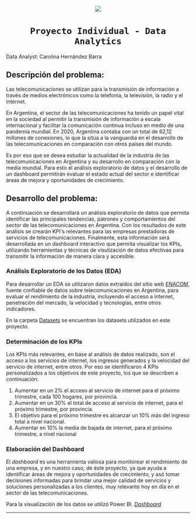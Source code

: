 <p align=center><img src=https://d31uz8lwfmyn8g.cloudfront.net/Assets/logo-henry-white-lg.png><p>
  
# <h1 align=center>**`Proyecto Individual - Data Analytics`**</h1>

Data Analyst: Carolina Hernández Barra

## Descripción del problema:
Las telecomunicaciones se utilizan para la transmisión de información a través de medios electrónicos como la telefonía, la televisión, la radio y el internet.

En Argentina, el sector de las telecomunicaciones ha tenido un papel vital en la sociedad al permitir la transmisión de información a escala internacional y facilitar la comunicación continua incluso en medio de una pandemia mundial.
En 2020, Argentina contaba con un total de 62,12 millones de conexiones, lo que la sitúa a la vanguardia en el desarrollo de las telecomunicaciones en comparación con otros países del mundo. 

Es por eso que se desea estudiar la actualidad de la industria de las telecomunicaciones en Argentina y su desarrollo en comparación con la media mundial. Para esto el análisis exploratorio de datos y el desarrollo de un dashboard permitirán evaluar el estado actual del sector e identificar áreas de mejora y oportunidades de crecimiento.

## Desarrollo del problema:
A continuación se desarrollará un análisis exploratorio de datos que permita identificar las principales tendencias, patrones y comportamientos del sector de las telecomunicaciones en Argentina. Con los resultados de este análisis se crearán KPI's relevantes para las empresas prestadoras de servicios de telecomunicaciones. Finalmente, esta información será desarrollada en un dashboard interactivo que permita visualizar los KPIs, utilizando herramientas y técnicas de visulización de datos efectivas para transmitir la información de manera clara y accesible.

### Análisis Exploratorio de los Datos (EDA)
Para desarrollar un EDA se utilizaron datos extraídos del sitio web [_ENACOM_](https://datosabiertos.enacom.gob.ar/home), fuente confiable de datos sobre telecomunicaciones en Argentina, para evaluar el rendimiento de la industria, incluyendo el acceso a internet, penetración del mercado, la velocidad y tecnologías, entre otros indicadores. 

En la carpeta [Datasets](https://github.com/CaroHernz/PI-Data-Analytics/tree/main/Datasets) se encuentran los datasets utilizados en este proyecto. 

### Determinación de los KPIs
Los KPIs más relevantes, en base al análisis de datos realizado, son el acceso a los servicios de internet, los ingresos generados y la velocidad del servicio de internet, entre otros. Por eso se identificaron 4 KPIs personalizados a los objetivos de este proyecto, los que se describen a continuación:

1. Aumentar en un 2% el acceso al servicio de internet para el próximo trimestre, cada 100 hogares, por provincia.
2. Aumentar en un 30% el total de acceso al servicio de internet, para el próximo trimestre, por provincia.
3. El objetivo para el próximo trimestre es alcanzar un 10% más del ingreso total a nivel nacional.
4. Aumentar en 10% la media de bajada de internet, para el próximo trimestre, a nivel nacional

### Elaboración del Dashboard
El *dashboard* es una herramienta valiosa para monitorear el rendimiento de una empresa, y en nuestro caso, de éste proyecto, ya que ayuda a identificar áreas de mejora y oportunidades de crecimiento, y asó tomar decisiones informadas para brindar una mejor calidad de servicios y soluciones personalizadas a los clientes, muy relevante hoy en día en el sector de las telecomunicaciones. 

Para la visualización de los datos se utilizó Power BI. [_Dashboard_](https://github.com/CaroHernz/PI-Data-Analytics/blob/main/PI%20Data%20Analytic.pbix)

----
